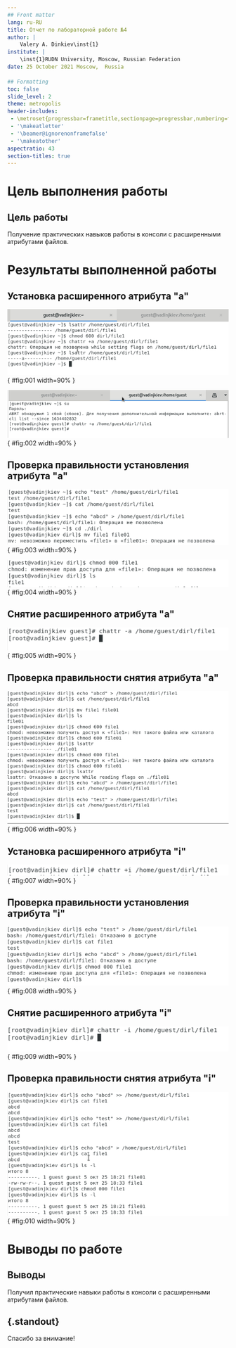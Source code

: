 ```yaml
---
## Front matter
lang: ru-RU
title: Отчет по лабораторной работе №4
author: |
	Valery A. Dinkiev\inst{1}
institute: |
	\inst{1}RUDN University, Moscow, Russian Federation
date: 25 October 2021 Moscow,  Russia

## Formatting
toc: false
slide_level: 2
theme: metropolis
header-includes: 
 - \metroset{progressbar=frametitle,sectionpage=progressbar,numbering=fraction}
 - '\makeatletter'
 - '\beamer@ignorenonframefalse'
 - '\makeatother'
aspectratio: 43
section-titles: true
---
```

# Цель выполнения работы

## Цель работы

Получение практических навыков работы в консоли с расширенными атрибутами файлов.


# Результаты выполненной работы


## Установка расширенного атрибута "a"

![без атрибута "a"](image/1.png){ #fig:001 width=90% }

![установка расш. атрибута "a"](image/2.png){ #fig:002 width=90% }

## Проверка правильности установления атрибута "а"

![Проверка](image/3.png){ #fig:003 width=90% }

![Проверка](image/5.png){ #fig:004 width=90% }

## Снятие расширенного атрибута "a"

![Снятие расш. атрибута "а"](image/4.png){ #fig:005 width=90% }

## Проверка правильности снятия атрибута "а"

![Проверка](image/6.png){ #fig:006 width=90% }

## Установка расширенного атрибута "i"

![Установка](image/12.png){ #fig:007 width=90% }

## Проверка правильности установления атрибута "i"

![Проверка](image/8.png){ #fig:008 width=90% }

## Снятие расширенного атрибута "i"

![Снятие расш. атрибута "i"](image/9.png){ #fig:009 width=90% }

## Проверка правильности снятия атрибута "i"

![Проверка](image/10.png){ #fig:010 width=90% }


# Выводы по работе

## Выводы

Получил практические навыки работы в консоли с расширенными атрибутами файлов.


## {.standout}

Спасибо за внимание!
